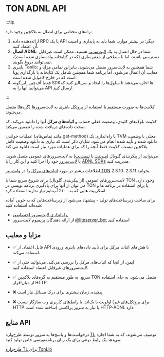 # TON ADNL API

:::tip

راه‌های مختلفی برای اتصال به بلاکچین وجود دارد:

1. ارائه‌دهنده داده RPC یا یک API دیگر: در بیشتر موارد، شما باید به پایداری و امنیت آن اعتماد کنید.
2. **اتصال ADNL**: شما در حال اتصال به یک [لایت‌سرور](/v3/guidelines/nodes/running-nodes/liteserver-node) هستید. ممکن است غیرقابل دسترسی باشند، اما با سطحی از معتبرسازی (که در کتابخانه پیاده‌سازی شده است)، نمی‌توانند دروغ بگویند.
3. باینری Tonlib: شما همچنین به لایت‌سرور متصل می‌شوید، بنابراین تمامی مزایا و معایب آن اعمال می‌شود، اما برنامه شما همچنین شامل یک کتابخانه با بارگذاری پویا است که در خارج کامپایل شده است.
4. فقط آف‌چین. این‌گونه SDKها اجازه می‌دهند تا سلول‌ها را ایجاد و سریالیز کنید که می‌توانید آنها را به API ارسال کنید.

:::

کلاینت‌ها به صورت مستقیم با استفاده از پروتکل باینری به لایت‌سرورها (گره‌ها) متصل می‌شوند.

کلاینت بلوک‌های کلیدی، وضعیت فعلی حساب و **اثبات‌های مرکل** آنها را دانلود می‌کند، که صحت داده‌های دریافت شده را تضمین می‌کند.

عملیات خواندن (مانند تماس‌های get-method) با راه‌اندازی یک TVM محلی با وضغیت دانلود شده و تأیید شده انجام می‌شود. شایان ذکر است که نیازی به دانلود وضعیت کامل بلاکچین نیست، کلاینت فقط آنچه را که برای عملیات مورد نیاز است دانلود می کند.

می‌توانید از پیکربندی گلوبال ([مین‌نت](https://ton.org/global-config.json) یا [تست‌نت](https://ton.org/testnet-global.config.json)) به لایت‌سرورهای عمومی متصل شوید. یا [لایت‌سرور](/v3/documentation/infra/nodes/node-types) خود را اجرا کنید و این کار را با [ADNL SDKs](/v3/guidelines/dapps/apis-sdks/sdk#view) مدیریت کنید.

اطلاعات بیشتر در مورد [اثبات‌های مرکل](/v3/documentation/data-formats/tlb/proofs) را در [وایت‌پیپر TON](https://ton.org/ton.pdf) 2.3.10، 2.3.11 بخوانید.

لایت‌سرورهای عمومی (از پیکربندی گلوبال) برای شروع سریع شما با TON وجود دارد. می توان از آنها برای یادگیری برنامه نویسی در TON یا برای استفاده در برنامه ها و اسکریپت هایی که به ۱۰۰٪ آپ‌تایم نیاز ندارند استفاده کرد.

برای ساخت زیرساخت‌های تولید - پیشنهاد می‌شود از زیرساخت‌هایی که به خوبی آماده شده‌اند استفاده کنید:

- [راه‌اندازی لایت‌سرور اختصاصی](/v3/guidelines/nodes/running-nodes/liteserver-node),
- از ارائه دهندگان پریمیوم لایت‌سرور [@liteserver_bot](https://t.me/liteserver_bot) استفاده کنید

## مزایا و معایب

- ✅ قابل اعتماد. از API با هش‌های اثبات مرکل برای تأیید داده‌های باینری ورودی استفاده می‌کند.

- ✅ ایمن. از آنجا که اثبات‌های مرکل را بررسی می‌کند، می‌توانید حتی از لایت‌سرورهای غیرقابل اعتماد استفاده کنید.

- ✅ سریع. به طور مستقیم به گره‌های بلاکچین TON متصل می‌شود، به جای استفاده از میان‌افزار HTTP.

- ❌ پیچیده. زمان بیشتری برای درک مسائل نیاز است.

- ❌ اولویت با بک‌اند. با رابط‌های کاربری وب سازگار نیست (برای پروتکل‌های غیر HTTP ساخته شده است) یا نیاز به سرور پراکسی HTTP-ADNL دارد.

## منابع API

درخواست‌ها و پاسخ‌ها به سرور توسط طرح‌واره [TL](/v3/documentation/data-formats/tl) توصیف می‌شوند، که به شما اجازه می‌دهد یک رابط نوعی برای یک زبان برنامه‌نویسی خاص تولید کنید.

[طرح‌واره TL برای TonLib](https://github.com/ton-blockchain/ton/blob/master/tl/generate/scheme/tonlib_api.tl)
